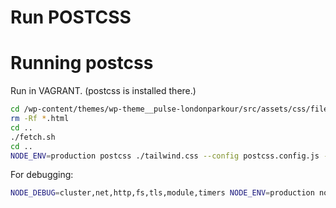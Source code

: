 # Run POSTCSS

# Running postcss

Run in VAGRANT. (postcss is installed there.)

```bash
cd /wp-content/themes/wp-theme__pulse-londonparkour/src/assets/css/file_scans/files
rm -Rf *.html
cd ..
./fetch.sh
cd ..
NODE_ENV=production postcss ./tailwind.css --config postcss.config.js --output ./style.css
```

For debugging:

```bash
NODE_DEBUG=cluster,net,http,fs,tls,module,timers NODE_ENV=production node /usr/bin/postcss ./tailwind.css --config postcss.config.js --output ./style.css
```
